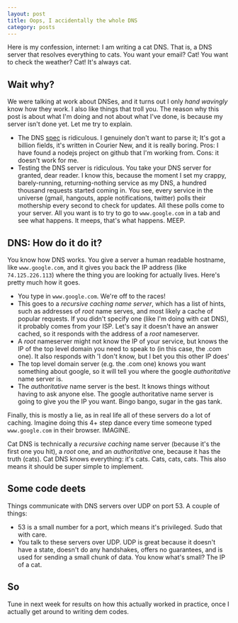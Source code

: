 ```yaml
---
layout: post
title: Oops, I accidentally the whole DNS
category: posts
---
```


Here is my confession, internet: I am writing a cat DNS. That is, a DNS server that resolves everything to cats. You want your email? Cat! You want to check the weather? Cat! It's always cat.

## Wait why?
We were talking at work about DNSes, and it turns out I only *hand wavingly* know how they work. I also like things that troll you. The reason why this post is about what I'm doing and not about what I've done, is because my server isn't done yet. 
Let me try to explain.

* The DNS [spec](http://tools.ietf.org/html/rfc1035) is ridiculous. I genuinely don't want to parse it; It's got a billion fields, it's written in Courier New, and it is really boring. Pros: I have found a nodejs project on github that I'm working from. Cons: it doesn't work for me.
* Testing the DNS server is ridiculous. You take your DNS server for granted, dear reader. I know this, because the moment I set my crappy, barely-running, returning-nothing service as my DNS, a hundred thousand requests started coming in. You see, every service in the universe (gmail, hangouts, apple notifications, twitter) polls their mothership every second to check for updates. All these polls come to your server. All you want is to try to go to `www.google.com` in a tab and see what happens. It meeps, that's what happens. MEEP.

## DNS: How do it do it?
You know how DNS works. You give a server a human readable hostname, like `www.google.com`, and it gives you back the IP address (like `74.125.226.113`) where the thing you are looking for actually lives. Here's pretty much how it goes.

* You type in `www.google.com`. We're off to the races!
* This goes to a _recursive caching name server_, which has a list of hints, such as addresses of _root_ name serves, and most likely a cache of popular requests. If you didn't specify one (like I'm doing with cat DNS), it probably comes from your ISP. Let's say it doesn't have an answer cached, so it responds with the address of a _root_ nameserver.
* A _root_ nameserver might not know the IP of your service, but knows the IP of the top level domain you need to speak to (in this case, the .com one). It also responds with 'I don't know, but I bet you this other IP does'
* The top level domain server (e.g. the .com one) knows you want something about google, so it will tell you where the google _authoritative_ name server is. 
* The _authoritative_ name server is the best. It knows things without having to ask anyone else. The google authoritative name server is going to give you the IP you want. Bingo bango, sugar in the gas tank.

Finally, this is mostly a lie, as in real life all of these servers do a lot of caching. Imagine doing this 4+ step dance every time someone typed `www.google.com` in their browser. IMAGINE. 

Cat DNS is technically a _recursive caching_ name server (because it's the first one you hit), a _root_ one, and an _authoritative_ one, because it has the truth (cats). Cat DNS knows everything: it's cats. Cats, cats, cats. This also means it should be super simple to implement.

## Some code deets
Things communicate with DNS servers over UDP on port 53. A couple of things:

* 53 is a small number for a port, which means it's privileged. Sudo that with care.
* You talk to these servers over UDP. UDP is great because it doesn't have a state, doesn't do any handshakes, offers no guarantees, and is used for sending a small chunk of data. You know what's small? The IP of a cat.

## So
Tune in next week for results on how this actually worked in practice, once I actually get around to writing dem codes.



